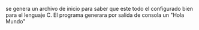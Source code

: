 se genera un archivo de inicio para saber que este todo el configurado bien para el lenguaje C.
El programa generara por salida de consola un "Hola Mundo"